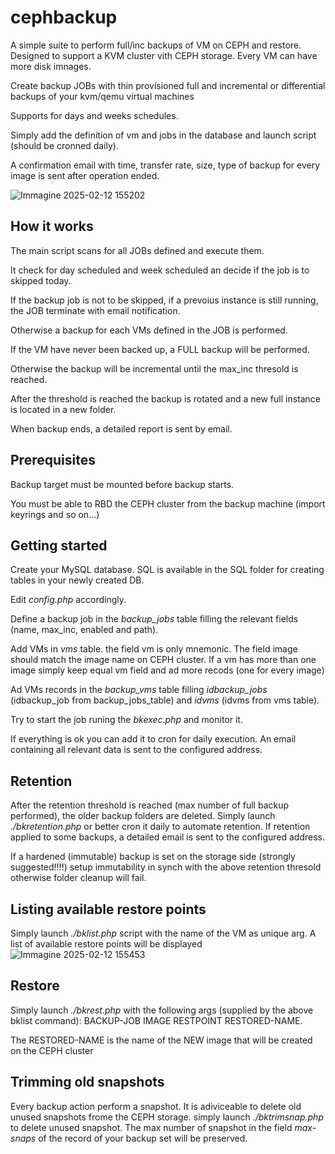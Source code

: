# cephbackup
A simple suite to perform full/inc backups of VM on CEPH and restore. Designed to support a KVM cluster vith CEPH storage.
Every VM can have more disk imnages.

Create backup JOBs with thin provisioned full and incremental or differential backups of your kvm/qemu virtual machines

Supports for days and weeks schedules.

Simply add the definition of vm and jobs in the database and launch script (should be cronned daily).

A confirmation email with time, transfer rate, size, type of backup for every image is sent after operation ended.

![Immagine 2025-02-12 155202](https://github.com/user-attachments/assets/f34f4fdb-d8e8-4274-aa51-0538478085a2)


## How it works
The main script scans for all JOBs defined and execute them.

It check for day scheduled and week scheduled an decide if the job is to skipped today. 

If the backup job is not to be skipped, if a prevoius instance is still running, the JOB terminate with email notification.

Otherwise a backup for each VMs defined in the JOB is performed.

If the VM have never been backed up, a FULL backup will be performed.

Otherwise the backup will be incremental until the max_inc thresold is reached.

After the threshold is reached the backup is rotated and a new full instance is located in a new folder.

When backup ends, a detailed report is sent by email.

## Prerequisites

Backup target must be mounted before backup starts.

You must be able to RBD the CEPH cluster from the backup machine (import keyrings and so on...)

## Getting started
Create your MySQL database. SQL is available in the SQL folder for creating tables in your newly created DB.

Edit *config.php* accordingly.

Define a backup job in the *backup_jobs* table filling the relevant fields (name, max_inc, enabled and path).

Add VMs in *vms* table. the field vm is only mnemonic. The field image should match the image name on CEPH cluster. If a vm has more than one image simply keep equal vm field and ad more recods (one for every image)

Ad VMs records in the *backup_vms* table filling *idbackup_jobs* (idbackup_job from backup_jobs_table) and *idvms* (idvms from vms table).

Try to start the job runing the *bkexec.php* and monitor it.

If everything is ok you can add it to cron for daily execution. An email containing all relevant data is sent to the configured address.

## Retention

After the retention threshold is reached (max number of full backup performed), the older backup folders are deleted.
Simply launch *./bkretention.php* or better cron it daily to automate retention. If retention applied to some backups, a detailed email is sent to the configured address.

If a hardened (immutable) backup is set on the storage side (strongly suggested!!!!) setup immutability in synch with the above retention thresold otherwise folder cleanup will fail.

## Listing available restore points

Simply launch *./bklist.php* script with the name of the VM as unique arg. A list of available restore points will be displayed
![Immagine 2025-02-12 155453](https://github.com/user-attachments/assets/065cf3eb-0868-463c-9271-6020800f4c7d)

## Restore

Simply launch *./bkrest.php* with the following args (supplied by the above bklist command):  BACKUP-JOB IMAGE RESTPOINT RESTORED-NAME.

The RESTORED-NAME is the name of the NEW image that will be created on the CEPH cluster

## Trimming old snapshots
Every backup action perform a snapshot. It is adiviceable to delete old unused snapshots frome the CEPH storage. simply launch *./bktrimsnap.php* to delete unused snapshot. The max number of snapshot in the field *max-snaps* of the record of your backup set will be preserved.






